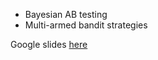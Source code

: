 - Bayesian AB testing
- Multi-armed bandit strategies

Google slides [here](https://docs.google.com/presentation/d/1OM8IjU4C6OuLY02E51-FTGbfLvj2v2OTiJRq9rojHvU)
